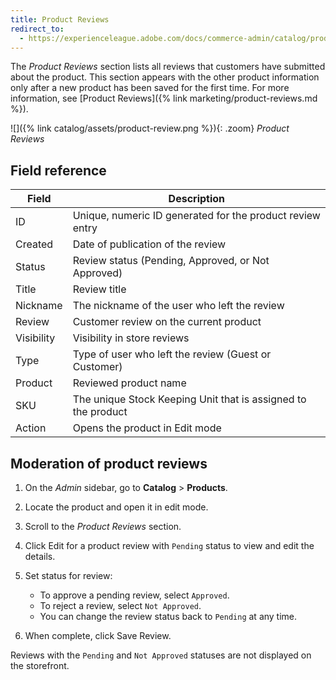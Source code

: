 ```yaml
---
title: Product Reviews
redirect_to:
  - https://experienceleague.adobe.com/docs/commerce-admin/catalog/products/settings/settings-advanced-product-reviews.html
---
```


The _Product Reviews_ section lists all reviews that customers have submitted about the product. This section appears with the other product information only after a new product has been saved for the first time. For more information, see [Product Reviews]({% link marketing/product-reviews.md %}).

![]({% link catalog/assets/product-review.png %}){: .zoom}
_Product Reviews_

## Field reference

|Field|Description|
|--- |--- |
|ID|Unique, numeric ID generated for the product review entry|
|Created|Date of publication of the review|
|Status|Review status (Pending, Approved, or Not Approved)|
|Title|Review title|
|Nickname|The nickname of the user who left the review|
|Review|Customer review on the current product|
|Visibility|Visibility in store reviews|
|Type|Type of user who left the review (Guest or Customer)|
|Product|Reviewed product name|
|SKU|The unique Stock Keeping Unit that is assigned to the product|
|Action|Opens the product in Edit mode|

## Moderation of product reviews

1. On the _Admin_ sidebar, go to **Catalog** > **Products**.

1. Locate the product and open it in edit mode.

1. Scroll to the _Product Reviews_ section.

1. Click <span class="btn">Edit</span> for a product review with `Pending` status to view and edit the details.

1. Set status for review:

    - To approve a pending review, select `Approved`.
    - To reject a review, select `Not Approved`.
    - You can change the review status back to `Pending` at any time.

1. When complete, click <span class="btn">Save Review</span>.

Reviews with the `Pending` and `Not Approved` statuses are not displayed on the storefront.
